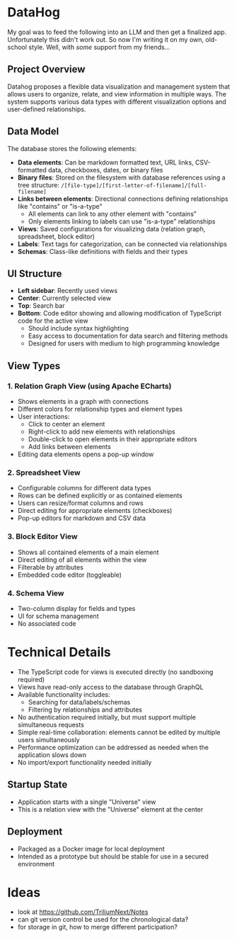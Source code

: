 # DataHog

My goal was to feed the following into an LLM and then get a finalized app.
Unfortunately this didn't work out.
So now I'm writing it on my own, old-school style.
Well, with _some_ support from my friends...

## Project Overview

Datahog proposes a flexible data visualization and management system that allows users to organize, relate, and view information in multiple ways. The system supports various data types with different visualization options and user-defined relationships.

## Data Model

The database stores the following elements:

- **Data elements**: Can be markdown formatted text, URL links, CSV-formatted data, checkboxes, dates, or binary files
- **Binary files**: Stored on the filesystem with database references using a tree structure: `/[file-type]/[first-letter-of-filename]/[full-filename]`
- **Links between elements**: Directional connections defining relationships like "contains" or "is-a-type"
  - All elements can link to any other element with "contains"
  - Only elements linking to labels can use "is-a-type" relationships
- **Views**: Saved configurations for visualizing data (relation graph, spreadsheet, block editor)
- **Labels**: Text tags for categorization, can be connected via relationships
- **Schemas**: Class-like definitions with fields and their types

## UI Structure
- **Left sidebar**: Recently used views
- **Center**: Currently selected view
- **Top**: Search bar
- **Bottom**: Code editor showing and allowing modification of TypeScript code for the active view
  - Should include syntax highlighting
  - Easy access to documentation for data search and filtering methods
  - Designed for users with medium to high programming knowledge

## View Types

### 1. Relation Graph View (using Apache ECharts)
- Shows elements in a graph with connections
- Different colors for relationship types and element types
- User interactions:
  - Click to center an element
  - Right-click to add new elements with relationships
  - Double-click to open elements in their appropriate editors
  - Add links between elements
- Editing data elements opens a pop-up window

### 2. Spreadsheet View
- Configurable columns for different data types
- Rows can be defined explicitly or as contained elements
- Users can resize/format columns and rows
- Direct editing for appropriate elements (checkboxes)
- Pop-up editors for markdown and CSV data

### 3. Block Editor View
- Shows all contained elements of a main element
- Direct editing of all elements within the view
- Filterable by attributes
- Embedded code editor (toggleable)

### 4. Schema View
- Two-column display for fields and types
- UI for schema management
- No associated code

# Technical Details
- The TypeScript code for views is executed directly (no sandboxing required)
- Views have read-only access to the database through GraphQL
- Available functionality includes:
  - Searching for data/labels/schemas
  - Filtering by relationships and attributes
- No authentication required initially, but must support multiple simultaneous requests
- Simple real-time collaboration: elements cannot be edited by multiple users simultaneously
- Performance optimization can be addressed as needed when the application slows down
- No import/export functionality needed initially

## Startup State
- Application starts with a single "Universe" view
- This is a relation view with the "Universe" element at the center

## Deployment
- Packaged as a Docker image for local deployment
- Intended as a prototype but should be stable for use in a secured environment

# Ideas
- look at https://github.com/TriliumNext/Notes
- can git version control be used for the chronological data?
- for storage in git, how to merge different participation?
